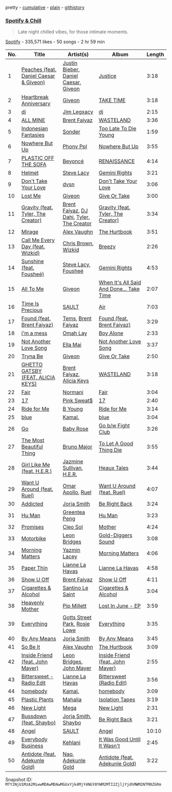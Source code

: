 pretty - [cumulative](/playlists/cumulative/37i9dQZF1DX7ZnTv0GKubq.md) - [plain](/playlists/plain/37i9dQZF1DX7ZnTv0GKubq) - [githistory](https://github.githistory.xyz/mackorone/spotify-playlist-archive/blob/main/playlists/plain/37i9dQZF1DX7ZnTv0GKubq)

### [Spotify & Chill](https://open.spotify.com/playlist/37i9dQZF1DX7ZnTv0GKubq)

> Late night chilled vibes, for those intimate moments.

[Spotify](https://open.spotify.com/user/spotify) - 335,571 likes - 50 songs - 2 hr 59 min

| No. | Title | Artist(s) | Album | Length |
|---|---|---|---|---|
| 1 | [Peaches \(feat\. Daniel Caesar & Giveon\)](https://open.spotify.com/track/4iJyoBOLtHqaGxP12qzhQI) | [Justin Bieber](https://open.spotify.com/artist/1uNFoZAHBGtllmzznpCI3s), [Daniel Caesar](https://open.spotify.com/artist/20wkVLutqVOYrc0kxFs7rA), [Giveon](https://open.spotify.com/artist/4fxd5Ee7UefO4CUXgwJ7IP) | [Justice](https://open.spotify.com/album/5dGWwsZ9iB2Xc3UKR0gif2) | 3:18 |
| 2 | [Heartbreak Anniversary](https://open.spotify.com/track/3FAJ6O0NOHQV8Mc5Ri6ENp) | [Giveon](https://open.spotify.com/artist/4fxd5Ee7UefO4CUXgwJ7IP) | [TAKE TIME](https://open.spotify.com/album/1zHR48K6XtWYm6bhrw4J6C) | 3:18 |
| 3 | [dj](https://open.spotify.com/track/3FkE7rIbfrkD5JluAGZtlt) | [Jim Legxacy](https://open.spotify.com/artist/7IrBqZo6diq3hV3GpUhrs2) | [dj](https://open.spotify.com/album/3muBhysPm7Fo5M7NiFLNLp) | 2:15 |
| 4 | [ALL MINE](https://open.spotify.com/track/3XgGQ1wjo5khvq2UImjyNF) | [Brent Faiyaz](https://open.spotify.com/artist/3tlXnStJ1fFhdScmQeLpuG) | [WASTELAND](https://open.spotify.com/album/0PHMNbcgHfzSUALlfk7wGg) | 3:36 |
| 5 | [Indonesian Fantasies](https://open.spotify.com/track/3NktF1rRdORH8FH3p8wKp3) | [Sonder](https://open.spotify.com/artist/2ICR2m4hOBPhaYiZB3rnLW) | [Too Late To Die Young](https://open.spotify.com/album/4MB6xXwCYtFbBW4ReqUWJn) | 1:59 |
| 6 | [Nowhere But Up](https://open.spotify.com/track/1eSaEAjIt2OOVbvLqtZG6i) | [Phony Ppl](https://open.spotify.com/artist/0oBsnAC3fzYkTHF3bkfNx6) | [Nowhere But Up](https://open.spotify.com/album/1acFeY7OrZMzmCiAnYWmKU) | 3:55 |
| 7 | [PLASTIC OFF THE SOFA](https://open.spotify.com/track/6ufcuVInt0ocHrUimDjGlb) | [Beyoncé](https://open.spotify.com/artist/6vWDO969PvNqNYHIOW5v0m) | [RENAISSANCE](https://open.spotify.com/album/6FJxoadUE4JNVwWHghBwnb) | 4:14 |
| 8 | [Helmet](https://open.spotify.com/track/0DmkBOGgEWMbUJlL6VwwF2) | [Steve Lacy](https://open.spotify.com/artist/57vWImR43h4CaDao012Ofp) | [Gemini Rights](https://open.spotify.com/album/3Ks0eeH0GWpY4AU20D5HPD) | 3:21 |
| 9 | [Don't Take Your Love](https://open.spotify.com/track/35fBkyvLRrHKO4edE69LtA) | [dvsn](https://open.spotify.com/artist/7e1ICztHM2Sc4JNLxeMXYl) | [Don't Take Your Love](https://open.spotify.com/album/64LOyCjv3fkbUBEYkcbbH9) | 3:06 |
| 10 | [Lost Me](https://open.spotify.com/track/6TSO4hwz9WGrEUY7ABGVim) | [Giveon](https://open.spotify.com/artist/4fxd5Ee7UefO4CUXgwJ7IP) | [Give Or Take](https://open.spotify.com/album/64LkgCfNbLqjclQYCTid8L) | 3:00 |
| 11 | [Gravity \(feat\. Tyler, The Creator\)](https://open.spotify.com/track/6u3CPnFMKANYgfdiifFOiJ) | [Brent Faiyaz](https://open.spotify.com/artist/3tlXnStJ1fFhdScmQeLpuG), [DJ Dahi](https://open.spotify.com/artist/5BozIJTTNCufaZpjhy2der), [Tyler, The Creator](https://open.spotify.com/artist/4V8LLVI7PbaPR0K2TGSxFF) | [Gravity \(feat\. Tyler, The Creator\)](https://open.spotify.com/album/6ymw9w3tGhxVGBskQAhsvm) | 3:34 |
| 12 | [Mirage](https://open.spotify.com/track/37V69QNGaQqUrAZjwB1sgu) | [Alex Vaughn](https://open.spotify.com/artist/24S5IyzXICyGscL4vYshdq) | [The Hurtbook](https://open.spotify.com/album/3DgrGbWzykeORAYXR0SnUb) | 3:51 |
| 13 | [Call Me Every Day \(feat\. Wizkid\)](https://open.spotify.com/track/1B5I5yqLpVI5EosZS6bJFs) | [Chris Brown](https://open.spotify.com/artist/7bXgB6jMjp9ATFy66eO08Z), [Wizkid](https://open.spotify.com/artist/3tVQdUvClmAT7URs9V3rsp) | [Breezy](https://open.spotify.com/album/5kfM4GlfOj2PdcvcRglN86) | 2:26 |
| 14 | [Sunshine \(feat\. Fousheé\)](https://open.spotify.com/track/2FPmvXIMpjgzJQbUeJo8Iv) | [Steve Lacy](https://open.spotify.com/artist/57vWImR43h4CaDao012Ofp), [Fousheé](https://open.spotify.com/artist/6trIghKwHRUyxwvm66HLHH) | [Gemini Rights](https://open.spotify.com/album/3Ks0eeH0GWpY4AU20D5HPD) | 4:53 |
| 15 | [All To Me](https://open.spotify.com/track/5JycxhApZmzbA4xSwvqh6k) | [Giveon](https://open.spotify.com/artist/4fxd5Ee7UefO4CUXgwJ7IP) | [When It's All Said And Done..\. Take Time](https://open.spotify.com/album/1otOJAtgvO5VCBL4Gykrrd) | 2:07 |
| 16 | [Time Is Precious](https://open.spotify.com/track/6hdFvWuFjmoxJjSeEjiJpg) | [SAULT](https://open.spotify.com/artist/1uRxRKC7d9zwYGSRflTKDR) | [Air](https://open.spotify.com/album/7KR3GaBmiaydLWXrzHDKMt) | 7:03 |
| 17 | [Found \(feat\. Brent Faiyaz\)](https://open.spotify.com/track/0GGfGINoVYiSFXPOjg3RHj) | [Tems](https://open.spotify.com/artist/687cZJR45JO7jhk1LHIbgq), [Brent Faiyaz](https://open.spotify.com/artist/3tlXnStJ1fFhdScmQeLpuG) | [Found \(feat\. Brent Faiyaz\)](https://open.spotify.com/album/6nuNgD841boUffjDiI8et4) | 3:29 |
| 18 | [i'm a mess](https://open.spotify.com/track/65v99AWZyNz3aRmfrT2I7N) | [Omah Lay](https://open.spotify.com/artist/5yOvAmpIR7hVxiS6Ls5DPO) | [Boy Alone](https://open.spotify.com/album/5NLjxx8nRy9ooUmgpOvfem) | 2:33 |
| 19 | [Not Another Love Song](https://open.spotify.com/track/5XqDJFVCyRTm5J7cIfRmR1) | [Ella Mai](https://open.spotify.com/artist/7HkdQ0gt53LP4zmHsL0nap) | [Not Another Love Song](https://open.spotify.com/album/5QJAMz9LqY5DC2BAjLmO7p) | 3:37 |
| 20 | [Tryna Be](https://open.spotify.com/track/0h1ednFFd4xK5SCO8mXNOe) | [Giveon](https://open.spotify.com/artist/4fxd5Ee7UefO4CUXgwJ7IP) | [Give Or Take](https://open.spotify.com/album/64LkgCfNbLqjclQYCTid8L) | 2:50 |
| 21 | [GHETTO GATSBY \(FEAT\. ALICIA KEYS\)](https://open.spotify.com/track/2krESug6AyfOL07tlaGwts) | [Brent Faiyaz](https://open.spotify.com/artist/3tlXnStJ1fFhdScmQeLpuG), [Alicia Keys](https://open.spotify.com/artist/3DiDSECUqqY1AuBP8qtaIa) | [WASTELAND](https://open.spotify.com/album/0PHMNbcgHfzSUALlfk7wGg) | 3:18 |
| 22 | [Fair](https://open.spotify.com/track/1SlGaBvTqX0gb24ouXonOo) | [Normani](https://open.spotify.com/artist/2cWZOOzeOm4WmBJRnD5R7I) | [Fair](https://open.spotify.com/album/4x3ZBZ3p7pi1UTLVldx7YF) | 3:04 |
| 23 | [17](https://open.spotify.com/track/034KyQEk7IhbLtniVhBErj) | [Pink Sweat$](https://open.spotify.com/artist/1W7FNibLa0O0b572tB2w7t) | [17](https://open.spotify.com/album/6DQxe5EW0vZ1AfaoD8thFq) | 2:40 |
| 24 | [Ride for Me](https://open.spotify.com/track/4SVvpjmHsFKmXBcdsG5B84) | [B Young](https://open.spotify.com/artist/7JMwO9tyFPMsb2KnsJqZlp) | [Ride for Me](https://open.spotify.com/album/3buKj4qYFKO2qKMdgdv3rg) | 3:14 |
| 25 | [blue](https://open.spotify.com/track/7pt64sepCy5QmDrgy9wOJS) | [Kamal.](https://open.spotify.com/artist/2gIHyzlzKxntjQWf8xAGaI) | [blue](https://open.spotify.com/album/3GsV8bdcTiMKRlrRlnnHvo) | 3:04 |
| 26 | [Go](https://open.spotify.com/track/7ht3l8ueUXW2SmD4o2lOV1) | [Baby Rose](https://open.spotify.com/artist/6Z4JcgqrqgysyHIPRtDIHo) | [Go b/w Fight Club](https://open.spotify.com/album/2ZK0zIydKOHRev4XInpo8r) | 3:26 |
| 27 | [The Most Beautiful Thing](https://open.spotify.com/track/07koEqsKHZTlGVMC9eoEjO) | [Bruno Major](https://open.spotify.com/artist/0hDjKSKjl1DC7ovYTDJHe8) | [To Let A Good Thing Die](https://open.spotify.com/album/4NWvFq8Cst2Y5iHOouXtMz) | 3:55 |
| 28 | [Girl Like Me \(feat\. H.E.R.\)](https://open.spotify.com/track/2sXydP9vPEYUH4uAWotuGu) | [Jazmine Sullivan](https://open.spotify.com/artist/7gSjFKpVmDgC2MMsnN8CYq), [H.E.R.](https://open.spotify.com/artist/3Y7RZ31TRPVadSFVy1o8os) | [Heaux Tales](https://open.spotify.com/album/5g9YhHW8tE7Tcslgxsk5u9) | 3:44 |
| 29 | [Want U Around \(feat\. Ruel\)](https://open.spotify.com/track/5vprsDWNcHMEMH95sbJkH2) | [Omar Apollo](https://open.spotify.com/artist/5FxD8fkQZ6KcsSYupDVoSO), [Ruel](https://open.spotify.com/artist/5xkAtLTf309LAGZTbvULBn) | [Want U Around \(feat\. Ruel\)](https://open.spotify.com/album/5UKxiuiDgmjI35ZKYbAUPx) | 4:07 |
| 30 | [Addicted](https://open.spotify.com/track/778x5bolqJeICcrtSBNrko) | [Jorja Smith](https://open.spotify.com/artist/1CoZyIx7UvdxT5c8UkMzHd) | [Be Right Back](https://open.spotify.com/album/7MbcxleVqx5qeZgXdw5FAi) | 3:24 |
| 31 | [Hu Man](https://open.spotify.com/track/2ZfVt2skRwfEq1Wb3D7GmP) | [Greentea Peng](https://open.spotify.com/artist/5z9wLR0RGBcWMXr4fCZW0K) | [Hu Man](https://open.spotify.com/album/1weDKnsUBvJMN9sdlaqC2W) | 3:23 |
| 32 | [Promises](https://open.spotify.com/track/6aQ7nlAEOhhRnsHi6eY0zT) | [Cleo Sol](https://open.spotify.com/artist/3ETLPQkcEd7z4k3IbZmXMq) | [Mother](https://open.spotify.com/album/3cDl7l5FGQi93NgtqFR1gR) | 4:24 |
| 33 | [Motorbike](https://open.spotify.com/track/3mMduiD8yb4IaS5tZKqSZy) | [Leon Bridges](https://open.spotify.com/artist/3qnGvpP8Yth1AqSBMqON5x) | [Gold\-Diggers Sound](https://open.spotify.com/album/6pKaUDUnQiZgWLPZJqwkzn) | 3:08 |
| 34 | [Morning Matters](https://open.spotify.com/track/1EeS8SQ0BAhNrLVLCNrxrj) | [Yazmin Lacey](https://open.spotify.com/artist/2datC2OML2YxykP6vnDRmg) | [Morning Matters](https://open.spotify.com/album/3VEmUbg3oFmZ2Bfn7b5bit) | 4:06 |
| 35 | [Paper Thin](https://open.spotify.com/track/7kC97zPE0PxrcItXyGdk8P) | [Lianne La Havas](https://open.spotify.com/artist/2RP4pPHTXlQpDnO9LvR7Yt) | [Lianne La Havas](https://open.spotify.com/album/1CqNrKEv2fhF7mudTXrydV) | 4:58 |
| 36 | [Show U Off](https://open.spotify.com/track/00selpxxljfn9n5Pf4K3VR) | [Brent Faiyaz](https://open.spotify.com/artist/3tlXnStJ1fFhdScmQeLpuG) | [Show U Off](https://open.spotify.com/album/4vmD2mzd6e6UCvuQgKT00m) | 4:11 |
| 37 | [Cigarettes & Alcohol](https://open.spotify.com/track/2A6vQ5l3fb9U1Ad7nKHUV0) | [Santino Le Saint](https://open.spotify.com/artist/49WBtnIs3VA1tHR7jQG1F6) | [Cigarettes & Alcohol](https://open.spotify.com/album/5MLIpA3CQXoXukgGckiYdT) | 3:04 |
| 38 | [Heavenly Mother](https://open.spotify.com/track/328rLNs6WQPOlFSPpIUy7E) | [Pip Millett](https://open.spotify.com/artist/1QfEfvB62EEl4upf2ANKkR) | [Lost In June \- EP](https://open.spotify.com/album/1n2Qha9Jrppqk5FXnWxWSX) | 3:59 |
| 39 | [Everything](https://open.spotify.com/track/3ELZG2YLGrwCVesooFyF4e) | [Gotts Street Park](https://open.spotify.com/artist/2hwy5DELim1AxB1sHPqn4y), [Rosie Lowe](https://open.spotify.com/artist/3xGUleMP0VqmYNXcGBNhnI) | [Everything](https://open.spotify.com/album/7H2TlAwM0GMWeZbT3XGI0F) | 3:35 |
| 40 | [By Any Means](https://open.spotify.com/track/2UWnZrXLXIyfMgNvJr2KUa) | [Jorja Smith](https://open.spotify.com/artist/1CoZyIx7UvdxT5c8UkMzHd) | [By Any Means](https://open.spotify.com/album/5KGU6dXP8K978diRu0eetZ) | 3:45 |
| 41 | [So Be It](https://open.spotify.com/track/4QzljsoizfscCExqa1CDWN) | [Alex Vaughn](https://open.spotify.com/artist/24S5IyzXICyGscL4vYshdq) | [The Hurtbook](https://open.spotify.com/album/3DgrGbWzykeORAYXR0SnUb) | 3:09 |
| 42 | [Inside Friend \(feat\. John Mayer\)](https://open.spotify.com/track/4ehkZtzPTbjsRULRfQSWYu) | [Leon Bridges](https://open.spotify.com/artist/3qnGvpP8Yth1AqSBMqON5x), [John Mayer](https://open.spotify.com/artist/0hEurMDQu99nJRq8pTxO14) | [Inside Friend \(feat\. John Mayer\)](https://open.spotify.com/album/2zYmSJZxBTCvDYBAEcixyV) | 2:55 |
| 43 | [Bittersweet \- Radio Edit](https://open.spotify.com/track/7CNtRYYyhNJKXFr2bQ5rv2) | [Lianne La Havas](https://open.spotify.com/artist/2RP4pPHTXlQpDnO9LvR7Yt) | [Bittersweet \(Radio Edit\)](https://open.spotify.com/album/6zqOLPAQagrbNJCd10MiST) | 3:56 |
| 44 | [homebody](https://open.spotify.com/track/3I3ZmlSouhOYDHGWn3w0CW) | [Kamal.](https://open.spotify.com/artist/2gIHyzlzKxntjQWf8xAGaI) | [homebody](https://open.spotify.com/album/5sgzeY6Z2rZchiVFO1H80f) | 3:09 |
| 45 | [Plastic Plants](https://open.spotify.com/track/68OnIh4v10tWxZYJTsHJWX) | [Mahalia](https://open.spotify.com/artist/16rCzZOMQX7P8Kmn5YKexI) | [Isolation Tapes](https://open.spotify.com/album/3DB2RnzDwpcwQdXij6vLWI) | 3:19 |
| 46 | [New Light](https://open.spotify.com/track/6GQTJDcxw4c4qHkk4CUDt8) | [Mega](https://open.spotify.com/artist/45xGatk4AWq9yzqOfolEWg) | [New Light](https://open.spotify.com/album/7fUsf40ugmlvEjNj6uGrFq) | 2:31 |
| 47 | [Bussdown \(feat\. Shaybo\)](https://open.spotify.com/track/2gP19KH3V5JlR5MycAIL3R) | [Jorja Smith](https://open.spotify.com/artist/1CoZyIx7UvdxT5c8UkMzHd), [Shaybo](https://open.spotify.com/artist/5QdfW7A9eh0XjCyg9XAZpy) | [Be Right Back](https://open.spotify.com/album/7MbcxleVqx5qeZgXdw5FAi) | 3:21 |
| 48 | [Angel](https://open.spotify.com/track/3WSRFKYZ9PmoFsfHb3vE3V) | [SAULT](https://open.spotify.com/artist/1uRxRKC7d9zwYGSRflTKDR) | [Angel](https://open.spotify.com/album/3b4R5cIr9AuzhOeqxTIsyc) | 10:10 |
| 49 | [Everybody Business](https://open.spotify.com/track/6TrdeNEgbKuBqIToRfdWMY) | [Kehlani](https://open.spotify.com/artist/0cGUm45nv7Z6M6qdXYQGTX) | [It Was Good Until It Wasn't](https://open.spotify.com/album/6ROLwnmW9pOioLned0DaP3) | 2:45 |
| 50 | [Antidote \(feat\. Adekunle Gold\)](https://open.spotify.com/track/1ndeyZurGdaWqLh3srX0ia) | [Nao](https://open.spotify.com/artist/7aFTOGFDEqDtJUCziLVsVC), [Adekunle Gold](https://open.spotify.com/artist/2IK173RXLiCSQ8fhDlAb3s) | [Antidote \(feat\. Adekunle Gold\)](https://open.spotify.com/album/3KQZiAYQg3kXCKPKKNDdbX) | 3:22 |

Snapshot ID: `MTY2NjU1MzA2MiwwMDAwMDAwMGUxYjk4MjY4NGY0YWM2MTI2ZjljYjdhMWM2NTM0ZGRm`
